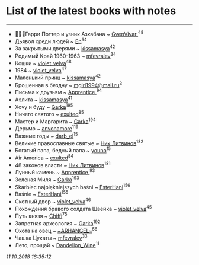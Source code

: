 # List of the latest books with notes
---

* 🧙🏻‍♂️Гарри Поттер и узник Азкабана ~ [GvenVivar ](users/158/158266434925901-facebook)<sup>48</sup>
* Дьявол среди людей ~ [En](users/333/333646551-vkontakte)<sup>54</sup>
* За закрытыми дверями ~ [kissamasya](users/684/68439978-vkontakte)<sup>42</sup>
* Родимый Край 1960-1963 ~ [mfevralev](users/140/140966150-vkontakte)<sup>34</sup>
* Кошки ~ [violet_velva](users/116/116961712580551399099-google)<sup>48</sup>
* 1984 ~ [violet_velva](users/116/116961712580551399099-google)<sup>47</sup>
* Маленький принц ~ [kissamasya](users/684/68439978-vkontakte)<sup>42</sup>
* Брошенная в бездну ~ [mgirl1994@mail.ru](users/156/15641244064688722584-mailru)<sup>3</sup>
* Письма к друзьям ~ [Apprentice ](users/528/52821952-vkontakte)<sup>94</sup>
* Аэлита ~ [kissamasya](users/684/68439978-vkontakte)<sup>41</sup>
* Хочу и буду ~ [Garka](users/115/115753719718250012620-google)<sup>195</sup>
* Ничего святого ~ [exulted](users/100/100599204551896265722-google)<sup>85</sup>
* Мастер и Маргарита ~ [Garka](users/115/115753719718250012620-google)<sup>194</sup>
* Дерьмо ~ [anvonamore](users/595/5957175-vkontakte)<sup>119</sup>
* Важные годы ~ [darb_el](users/184/184135339-vkontakte)<sup>15</sup>
* Великие православные святые ~ [Ник Литвинов](users/241/241974816-vkontakte)<sup>182</sup>
* Богатый папа, бедный папа ~ [youno](users/302/302928912-vkontakte)<sup>15</sup>
* Air America ~ [exulted](users/100/100599204551896265722-google)<sup>84</sup>
* 48 законов власти ~ [Ник Литвинов](users/241/241974816-vkontakte)<sup>181</sup>
* Лунный камень ~ [Apprentice ](users/528/52821952-vkontakte)<sup>93</sup>
* Зеленая Миля ~ [Garka](users/115/115753719718250012620-google)<sup>193</sup>
* Skarbiec najpiękniejszych baśni ~ [EsterHani](users/305/30558181-vkontakte)<sup>156</sup>
* Baśnie ~ [EsterHani](users/305/30558181-vkontakte)<sup>155</sup>
* Скотный двор ~ [violet_velva](users/116/116961712580551399099-google)<sup>46</sup>
* Похождения бравого солдата Швейка ~ [violet_velva](users/116/116961712580551399099-google)<sup>45</sup>
* Путь князя ~ [Chiffi](users/105/105831994080785626680-google)<sup>75</sup>
* Запретная археология ~ [Garka](users/115/115753719718250012620-google)<sup>192</sup>
* Охота на овец ~ [~ARHANGEL~](users/642/64251996-vkontakte)<sup>56</sup>
* Чашка Цукаты ~ [mfevralev](users/140/140966150-vkontakte)<sup>33</sup>
* Лето, прощай ~ [Dandelion_Wine](users/586/58602788-vkontakte)<sup>11</sup>


_11.10.2018 16:35:12_
